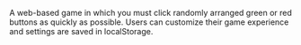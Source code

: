 A web-based game in which you must click randomly arranged green or red buttons as quickly as possible. Users can customize their game experience and settings are saved in localStorage.

